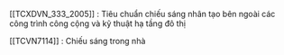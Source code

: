 
[[TCXDVN_333_2005]] : Tiêu chuẩn chiếu sáng nhân tạo bên ngoài các công trình công cộng và kỹ thuật hạ tầng đô thị

[[TCVN7114]]  : Chiếu sáng trong nhà

